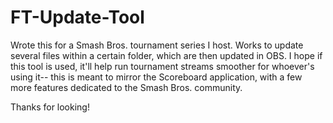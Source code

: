 # FT-Update-Tool
Wrote this for a Smash Bros. tournament series I host. Works to update several files within a certain folder, which are then updated in OBS.
I hope if this tool is used, it'll help run tournament streams smoother for whoever's using it-- this is meant to mirror the Scoreboard application, with a few more features dedicated to the Smash Bros. community.

Thanks for looking!
